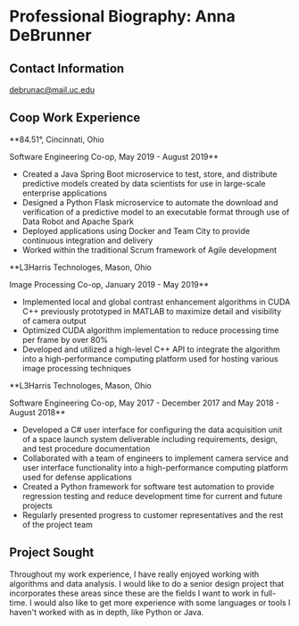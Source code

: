 
# Professional Biography: Anna DeBrunner

## Contact Information
debrunac@mail.uc.edu

## Coop Work Experience
**84.51°, Cincinnati, Ohio

Software Engineering Co-op, May 2019 - August 2019**
* Created a Java Spring Boot microservice to test, store, and distribute predictive models created by data scientists for use in large-scale enterprise applications
* Designed a Python Flask microservice to automate the download and verification of a predictive model to an executable format through use of Data Robot and Apache Spark
* Deployed applications using Docker and Team City to provide continuous integration and delivery
* Worked within the traditional Scrum framework of Agile development

**L3Harris Technologes, Mason, Ohio

Image Processing Co-op, January 2019 - May 2019**
* Implemented local and global contrast enhancement algorithms in CUDA C++ previously prototyped in MATLAB to maximize detail and visibility of camera output
* Optimized CUDA algorithm implementation to reduce processing time per frame by over 80%
* Developed and utilized a high-level C++ API to integrate the algorithm into a high-performance computing platform used for hosting various image processing techniques

**L3Harris Technologes, Mason, Ohio

Software Engineering Co-op, May 2017 - December 2017 and May 2018 - August 2018**
* Developed a C# user interface for configuring the data acquisition unit of a space launch system deliverable including requirements, design, and test procedure documentation
* Collaborated with a team of engineers to implement camera service and user interface functionality into a high-performance computing platform used for defense applications
* Created a Python framework for software test automation to provide regression testing and reduce development time for current and future projects
* Regularly presented progress to customer representatives and the rest of the project team

## Project Sought
Throughout my work experience, I have really enjoyed working with algorithms and data analysis. I would like to do a senior design project that incorporates these areas since these are the fields I want to work in full-time. I would also like to get more experience with some languages or tools I haven't worked with as in depth, like Python or Java.